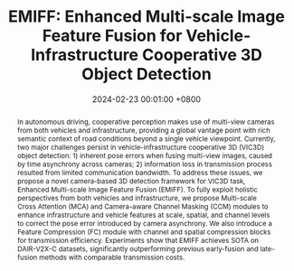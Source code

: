 ---
title:          "EMIFF: Enhanced Multi-scale Image Feature Fusion for Vehicle-Infrastructure Cooperative 3D Object Detection"
date:           2024-02-23 00:01:00 +0800
selected:       false
pub:            "IEEE International Conference on Robotics and Automation (ICRA)"
# pub_pre:        "Submitted to "
# pub_post:       'Under review.'
# pub_last:       ' <span class="badge badge-pill badge-publication badge-success">Spotlight</span>'
pub_date:       "2024"
abstract: >-
  In autonomous driving, cooperative perception makes use of multi-view cameras from both vehicles and infrastructure, providing a global vantage point with rich semantic context of road conditions beyond a single vehicle viewpoint. Currently, two major challenges persist in vehicle-infrastructure cooperative 3D (VIC3D) object detection: 1) inherent pose errors when fusing multi-view images, caused by time asynchrony across cameras; 2) information loss in transmission process resulted from limited communication bandwidth. To address these issues, we propose a novel camera-based 3D detection framework for VIC3D task, Enhanced Multi-scale Image Feature Fusion (EMIFF). To fully exploit holistic perspectives from both vehicles and infrastructure, we propose Multi-scale Cross Attention (MCA) and Camera-aware Channel Masking (CCM) modules to enhance infrastructure and vehicle features at scale, spatial, and channel levels to correct the pose error introduced by camera asynchrony. We also introduce a Feature Compression (FC) module with channel and spatial compression blocks for transmission efficiency. Experiments show that EMIFF achieves SOTA on DAIR-V2X-C datasets, significantly outperforming previous early-fusion and late-fusion methods with comparable transmission costs.
cover:          /assets/images/covers_researches/EMIFF.png
authors:
  - Zhe Wang
  - Siqi Fan
  - Xiaoliang Huo
  - Tongda Xu
  - Yan Wang
  - Jingjing Liu
  - Yilun Chen
  - Ya-Qin Zhang
links:
  Paper: https://arxiv.org/pdf/2402.15272
  Code: https://github.com/Bosszhe/EMIFF
  第三方中文解读: https://mp.weixin.qq.com/s/ydCbijfb4l74Jxu2Gv5rkg
---